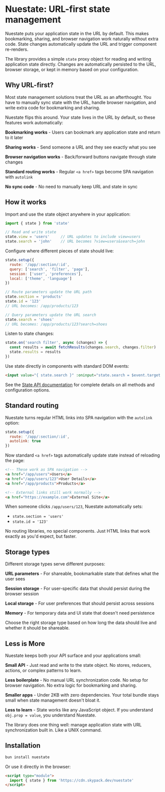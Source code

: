 
# Nuestate: URL-first state management
Nuestate puts your application state in the URL by default. This makes bookmarking, sharing, and browser navigation work naturally without extra code. State changes automatically update the URL and trigger component re-renders.

The library provides a simple `state` proxy object for reading and writing application state directly. Changes are automatically persisted to the URL, browser storage, or kept in memory based on your configuration.


## Why URL-first?
Most state management solutions treat the URL as an afterthought. You have to manually sync state with the URL, handle browser navigation, and write extra code for bookmarking and sharing.

Nuestate flips this around. Your state lives in the URL by default, so these features work automatically:

**Bookmarking works** - Users can bookmark any application state and return to it later

**Sharing works** - Send someone a URL and they see exactly what you see

**Browser navigation works** - Back/forward buttons navigate through state changes

**Standard routing works** - Regular `<a href>` tags become SPA navigation with `autolink`

**No sync code** - No need to manually keep URL and state in sync

## How it works

Import and use the state object anywhere in your application:

```javascript
import { state } from 'state'

// Read and write state
state.view = 'users'     // URL updates to include view=users
state.search = 'john'    // URL becomes ?view=users&search=john
```

Configure where different pieces of state should live:

```javascript
state.setup({
  route: '/app/:section/:id',
  query: ['search', 'filter', 'page'],
  session: ['user', 'preferences'],
  local: ['theme', 'language']
})

// Route parameters update the URL path
state.section = 'products'
state.id = '123'
// URL becomes: /app/products/123

// Query parameters update the URL search
state.search = 'shoes'
// URL becomes: /app/products/123?search=shoes
```

Listen to state changes:

```javascript
state.on('search filter', async (changes) => {
  const results = await fetchResults(changes.search, changes.filter)
  state.results = results
})
```

Use state directly in components with standard DOM events:

```html
<input value="{ state.search }" :oninput="state.search = $event.target.value">
```

See the [State API documentation](/docs/state-api) for complete details on all methods and configuration options.

## Standard routing

Nuestate turns regular HTML links into SPA navigation with the `autolink` option:

```javascript
state.setup({
  route: '/app/:section/:id',
  autolink: true
})
```

Now standard `<a href>` tags automatically update state instead of reloading the page:

```html
<!-- These work as SPA navigation -->
<a href="/app/users">Users</a>
<a href="/app/users/123">User Details</a>
<a href="/app/products">Products</a>

<!-- External links still work normally -->
<a href="https://example.com">External Site</a>
```

When someone clicks `/app/users/123`, Nuestate automatically sets:
- `state.section = 'users'`
- `state.id = '123'`

No routing libraries, no special components. Just HTML links that work exactly as you'd expect, but faster.

## Storage types

Different storage types serve different purposes:

**URL parameters** - For shareable, bookmarkable state that defines what the user sees

**Session storage** - For user-specific data that should persist during the browser session

**Local storage** - For user preferences that should persist across sessions

**Memory** - For temporary data and UI state that doesn't need persistence

Choose the right storage type based on how long the data should live and whether it should be shareable.

## Less is More

Nuestate keeps both your API surface and your applications small:

**Small API** - Just read and write to the state object. No stores, reducers, actions, or complex patterns to learn.

**Less boilerplate** - No manual URL synchronization code. No setup for browser navigation. No extra logic for bookmarking and sharing.

**Smaller apps** - Under 2KB with zero dependencies. Your total bundle stays small when state management doesn't bloat it.

**Less to learn** - State works like any JavaScript object. If you understand `obj.prop = value`, you understand Nuestate.

The library does one thing well: manage application state with URL synchronization built in. Like a UNIX command.

## Installation

```bash
bun install nuestate
```

Or use it directly in the browser:

```html
<script type="module">
  import { state } from 'https://cdn.skypack.dev/nuestate'
</script>
```